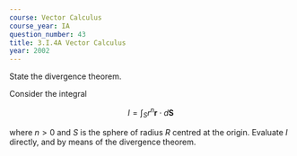 ```yaml
---
course: Vector Calculus
course_year: IA
question_number: 43
title: 3.I.4A Vector Calculus
year: 2002
---
```



State the divergence theorem.

Consider the integral

$$I=\int_{S} r^{n} \mathbf{r} \cdot d \mathbf{S}$$

where $n>0$ and $S$ is the sphere of radius $R$ centred at the origin. Evaluate $I$ directly, and by means of the divergence theorem.